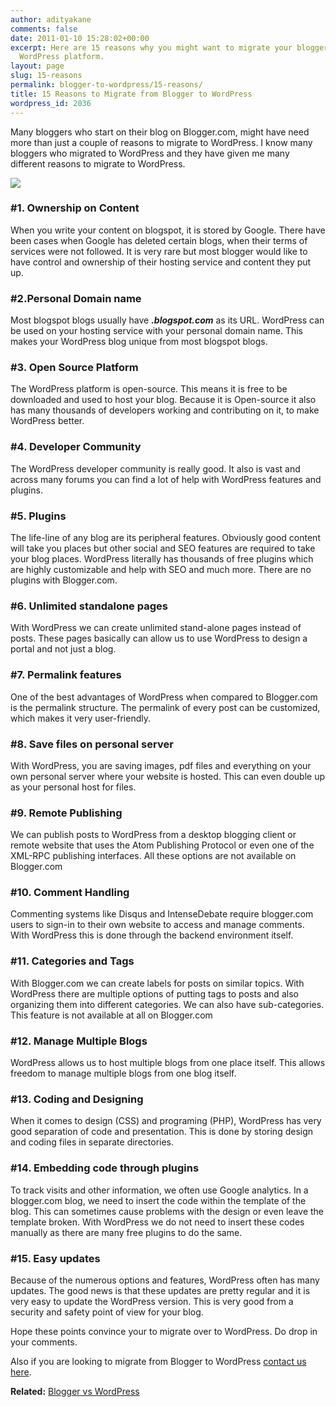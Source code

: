 ```yaml
---
author: adityakane
comments: false
date: 2011-01-10 15:28:02+00:00
excerpt: Here are 15 reasons why you might want to migrate your blogger.com blog to
  WordPress platform.
layout: page
slug: 15-reasons
permalink: blogger-to-wordpress/15-reasons/
title: 15 Reasons to Migrate from Blogger to WordPress
wordpress_id: 2036
---
```


Many bloggers who start on their blog on Blogger.com, might have need more than just a couple of reasons to migrate to WordPress. I know many bloggers who migrated to WordPress and they have given me many different reasons to migrate to WordPress.

[![](https://rtcamp.com/wp-content/uploads/2011/01/15_reasons_migrate_b2w1.png)](https://rtcamp.com/wp-content/uploads/2011/01/15_reasons_migrate_b2w1.png)


### #1. Ownership on Content


When you write your content on blogspot, it is stored by Google. There have been cases when Google has deleted certain blogs, when their terms of services were not followed. It is very rare but most blogger would like to have control and ownership of their hosting service and content they put up.


### #2.Personal Domain name


Most blogspot blogs usually have _**<blogname>.blogspot.com**_ as its URL. WordPress can be used on your hosting service with your personal domain name. This makes your WordPress blog unique from most blogspot blogs.


### #3. Open Source Platform


The WordPress platform is open-source. This means it is free to be downloaded and used to host your blog. Because it is Open-source it also has many thousands of developers working and contributing on it, to make WordPress better.


### #4. Developer Community


The WordPress developer community is really good. It also is vast and across many forums you can find a lot of help with WordPress features and plugins.


### #5. Plugins


The life-line of any blog are its peripheral features. Obviously good content will take you places but other social and SEO features are required to take your blog places. WordPress literally has thousands of free plugins which are highly customizable and help with SEO and much more. There are no plugins with Blogger.com.


### #6. Unlimited standalone pages


With WordPress we can create unlimited stand-alone pages instead of posts. These pages basically can allow us to use WordPress to design a portal and not just a blog.


### #7. Permalink features


One of the best advantages of WordPress when compared to Blogger.com is the permalink structure. The permalink of every post can be customized, which makes it very user-friendly.


### #8. Save files on personal server


With WordPress, you are saving images, pdf files and everything on your own personal server where your website is hosted. This can even double up as your personal host for files.


### #9. Remote Publishing


We can publish posts to WordPress from a desktop blogging client or remote website that uses the Atom Publishing Protocol or even one of the XML-RPC publishing interfaces. All these options are not available on Blogger.com


### #10. Comment Handling


Commenting systems like Disqus and IntenseDebate require blogger.com users to sign-in to their own website to access and manage comments. With WordPress this is done through the backend environment itself.


### #11. Categories and Tags


With Blogger.com we can create labels for posts on similar topics. With WordPress there are multiple options of putting tags to posts and also organizing them into different categories. We can also have sub-categories. This feature is not available at all on Blogger.com


### #12. Manage Multiple Blogs


WordPress allows us to host multiple blogs from one place itself. This allows freedom to manage multiple blogs from one blog itself.


### #13. Coding and Designing


When it comes to design (CSS) and programing (PHP), WordPress has very good separation of code and presentation. This is done by storing design and coding files in separate directories.


### #14. Embedding code through plugins


To track visits and other information, we often use Google analytics. In a blogger.com blog, we need to insert the code within the template of the blog. This can sometimes cause problems with the design or even leave the template broken. With WordPress we do not need to insert these codes manually as there are many free plugins to do the same.


### #15. Easy updates


Because of the numerous options and features, WordPress often has many updates. The good news is that these updates are pretty regular and it is very easy to update the WordPress version. This is very good from a security and safety point of view for your blog.

Hope these points convince your to migrate over to WordPress. Do drop in your comments.

Also if you are looking to migrate from Blogger to WordPress [contact us here](https://rtcamp.com/contact/).

**Related:** [Blogger vs WordPress](https://rtcamp.com/tutorials/blogger-vs-wordpress/)
